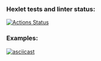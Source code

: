 ### Hexlet tests and linter status:
[![Actions Status](https://github.com/bf-6/java-project-71/workflows/hexlet-check/badge.svg)](https://github.com/bf-6/java-project-71/actions)

### Examples:
[![asciicast](https://asciinema.org/a/8OlA0OLwUdEKuf62b1gR49Ptb.svg)](https://asciinema.org/a/8OlA0OLwUdEKuf62b1gR49Ptb)